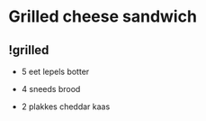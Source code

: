 # Grilled cheese sandwich

## !grilled[](grilled-cheese-horizontal.jpg)

- 5 eet lepels botter

- 4 sneeds brood
  
- 2 plakkes cheddar kaas
